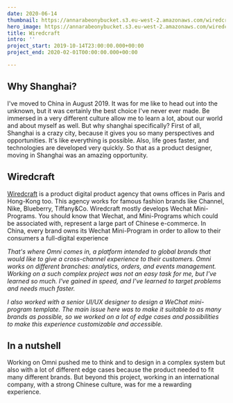 ```yaml
---
date: 2020-06-14
thumbnail: https://annarabeonybucket.s3.eu-west-2.amazonaws.com/wiredcraft_trumbnail.png
hero_image: https://annarabeonybucket.s3.eu-west-2.amazonaws.com/wiredcraft_hero_image.png
title: Wiredcraft
intro: ''
project_start: 2019-10-14T23:00:00.000+00:00
project_end: 2020-02-01T00:00:00.000+00:00

---
```

## Why Shanghai?

I've moved to China in August 2019. It was for me like to head out into the unknown, but it was certainly the best choice I've never ever made. Be immersed in a very different culture allow me to learn a lot, about our world and about myself as well. But why shanghai specifically? First of all, Shanghai is a crazy city, because it gives you so many perspectives and opportunities. It's like everything is possible. Also, life goes faster, and technologies are developed very quickly. So that as a product designer, moving in Shanghai was an amazing opportunity.

## Wiredcraft

[Wiredcraft](https://wiredcraft.com/) is a product digital product agency that owns offices in Paris and Hong-Kong too. This agency works for famous fashion brands like Channel, Nike, Blueberry, Tiffany&Co. Wiredcraft mostly develops Wechat Mini-Programs. You should know that Wechat, and Mini-Programs which could be associated with, represent a large part of Chinese e-commerce. In China, every brand owns its Wechat Mini-Program in order to allow to their consumers a full-digital experience

_That's where Omni comes in, a platform intended to global brands that would like to give a cross-channel experience to their customers. Omni works on different branches: analytics, orders, and events management. Working on a such complex project was not an easy task for me, but I've learned so much. I've gained in speed, and I've learned to target problems and needs much faster._

_I also worked with a senior UI/UX designer to design a WeChat mini-program template. The main issue here was to make it suitable to as many brands as possible, so we worked on a lot of edge cases and possibilities to make this experience customizable and accessible._

## In a nutshell

Working on Omni pushed me to think and to design in a complex system but also with a lot of different edge cases because the product needed to fit many different brands. But beyond this project, working in an international company, with a strong Chinese culture, was for me a rewarding experience.
